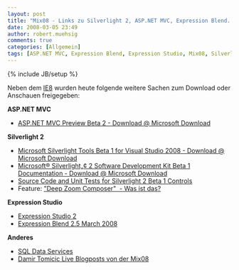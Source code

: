 ```yaml
---
layout: post
title: "Mix08 - Links zu Silverlight 2, ASP.NET MVC, Expression Blend..."
date: 2008-03-05 23:49
author: robert.muehsig
comments: true
categories: [Allgemein]
tags: [ASP.NET MVC, Expression Blend, Expression Studio, Mix08, Silverlight 2, Visual Studio 2008]
---
```

{% include JB/setup %}
<p>Neben dem <a href="http://code-inside.de/blog/2008/03/05/enttuschende-erste-infos-zum-ie-8-beta-1/">IE8</a> wurden heute folgende weitere Sachen zum Download oder Anschauen freigegeben:</p> <p><strong>ASP.NET MVC</strong></p> <ul> <li><a href="http://www.microsoft.com/downloads/details.aspx?FamilyID=38cc4cf1-773a-47e1-8125-ba3369bf54a3&amp;displaylang=en">ASP.NET MVC Preview Beta 2 - Download @ Microsoft Download</a></li></ul> <p><strong>Silverlight 2</strong></p> <ul> <li><a href="http://www.microsoft.com/downloads/details.aspx?FamilyId=E0BAE58E-9C0B-4090-A1DB-F134D9F095FD&amp;displaylang=en">Microsoft Silverlight Tools Beta 1 for Visual Studio 2008 - Download @ Microsoft Download</a></li> <li><a href="http://www.microsoft.com/downloads/details.aspx?FamilyID=1840cab5-196c-4264-b55d-562242a72625&amp;DisplayLang=en">Microsoft® Silverlight„¢ 2 Software Development Kit Beta 1 Documentation - Download @ Microsoft Download</a></li> <li><a href="http://www.microsoft.com/downloads/details.aspx?FamilyID=ea93dd89-3af2-4acb-9cf4-bfe01b3f02d4&amp;DisplayLang=en">Source Code and Unit Tests for Silverlight 2 Beta 1 Controls</a></li> <li>Feature: <a href="http://blogs.msdn.com/expression/archive/2008/03/05/download-the-preview-of-the-deep-zoom-composer.aspx">"Deep Zoom Composer"&nbsp; - Was ist das?</a></li></ul> <p><strong>Expression Studio</strong></p> <ul> <li><a href="http://www.microsoft.com/expression/products/download.aspx?key=studio2beta">Expression Studio 2</a></li> <li><a href="http://www.microsoft.com/expression/products/download.aspx?key=blend2dot5">Expression Blend 2.5 March 2008</a></li></ul> <p><strong>Anderes</strong></p> <ul> <li><a href="http://www.microsoft.com/sql/dataservices/default.mspx">SQL Data Services</a></li> <li><a href="http://tomicic.de/CategoryView,category,MIX.aspx">Damir Tomicic Live Blogposts von der Mix08</a></li></ul>
